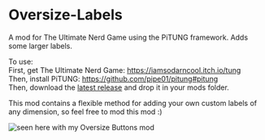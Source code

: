 # Oversize-Labels
A mod for The Ultimate Nerd Game using the PiTUNG framework. Adds some larger labels.

To use:  
First, get The Ultimate Nerd Game: https://iamsodarncool.itch.io/tung  
Then, install PiTUNG: https://github.com/pipe01/pitung#pitung  
Then, download the [latest release](https://github.com/Iamsodarncool/Oversize-Labels/releases/latest) and drop it in your mods folder.

This mod contains a flexible method for adding your own custom labels of any dimension, so feel free to mod this mod :)

![seen here with my Oversize Buttons mod](https://i.imgur.com/xxhhRIX.jpg)
